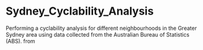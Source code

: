 # Sydney_Cyclability_Analysis
Performing a cyclability analysis for different neighbourhoods in the Greater Sydney area using data collected from the Australian Bureau of Statistics (ABS).  from
